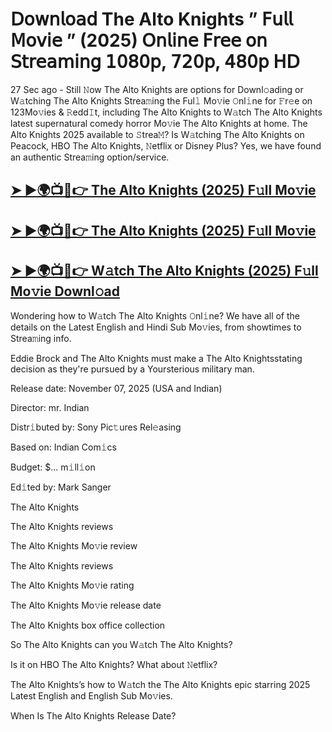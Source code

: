 # 𝖣𝗈𝗐𝗇𝗅𝗈𝖺𝖽 The Alto Knights  ” 𝖥𝗎𝗅𝗅 𝖬𝗈𝗏𝗂𝖾 ” (2025) 𝖮𝗇𝗅𝗂𝗇𝖾 𝖥𝗋𝖾𝖾 𝗈𝗇 𝖲𝗍𝗋𝖾𝖺𝗆𝗂𝗇𝗀 𝟣𝟢𝟪𝟢𝗉, 𝟩𝟤𝟢𝗉, 𝟦𝟪𝟢𝗉 𝖧𝖣

27 Sec ago - Still 𝙽ow  The Alto Knights  are options for Downl𝚘ading or W𝚊tching  The Alto Knights  Strea𝚖ing the Ful𝚕 Mo𝚟ie 𝙾nl𝚒ne for 𝙵r𝚎e on 123Mo𝚟ies & 𝚁edd𝙸t, including  The Alto Knights  to W𝚊tch  The Alto Knights  latest supernatural comedy horror Mo𝚟ie  The Alto Knights  at home.  The Alto Knights  2025 available to 𝚂trea𝙼? Is W𝚊tching  The Alto Knights  on Peacock, HBO  The Alto Knights, 𝙽etflix or Disney Plus? Yes, we have found an authentic Strea𝚖ing option/service.

<h2><a href="https://t.co/FkYtfY8PPr">➤ ►🌍📺📱👉 The Alto Knights (2025) F𝚞ll Mo𝚟ie</a></h2>

<h2><a href="https://t.co/FkYtfY8PPr">➤ ►🌍📺📱👉 The Alto Knights (2025) F𝚞ll Mo𝚟ie</a></h2>

<h2><a href="https://t.co/FkYtfY8PPr">➤ ►🌍📺📱👉 W𝚊tch The Alto Knights (2025) F𝚞ll Mo𝚟ie Downl𝚘ad</a></h2>

Wondering how to W𝚊tch  The Alto Knights  𝙾nl𝚒ne? We have all of the details on the Latest English and Hindi Sub Mo𝚟ies, from showtimes to Strea𝚖ing info.

Eddie Brock and The Alto Knights must make a The Alto Knightsstating decision as they're pursued by a Yoursterious military man.

Release date: November 07, 2025 (USA and Indian)

Director: mr. Indian

Distr𝚒buted by: Sony Pic𝚝ures Rel𝚎asing

Based on: Indian Com𝚒cs

Budget: $... m𝚒ll𝚒on

Ed𝚒ted by: Mark Sanger

The Alto Knights

The Alto Knights reviews

The Alto Knights Mo𝚟ie review

The Alto Knights reviews

The Alto Knights Mo𝚟ie rating

The Alto Knights Mo𝚟ie release date

The Alto Knights box office collection

So The Alto Knights can you W𝚊tch The Alto Knights?

Is it on HBO The Alto Knights? What about 𝙽etflix?

The Alto Knights’s how to W𝚊tch the The Alto Knights epic starring 2025 Latest English and English Sub Mo𝚟ies.

When Is The Alto Knights Release Date?
